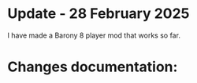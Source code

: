 

# Update - 28 February 2025

I have made a Barony 8 player mod that works so far. 

# Changes documentation:






